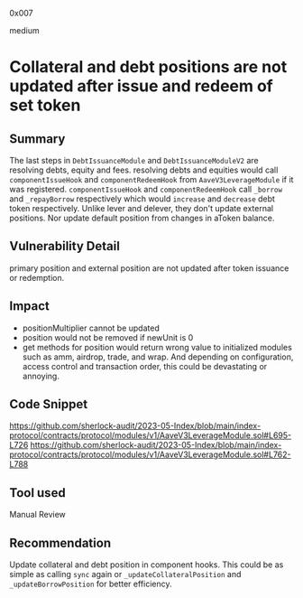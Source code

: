 0x007

medium

# Collateral and debt positions are not updated after issue and redeem of set token

## Summary
The last steps in `DebtIssuanceModule` and `DebtIssuanceModuleV2` are resolving debts, equity and fees. resolving debts and equities would call `componentIssueHook` and `componentRedeemHook` from `AaveV3LeverageModule` if it was registered. `componentIssueHook` and `componentRedeemHook` call `_borrow` and `_repayBorrow` respectively which would `increase` and `decrease` debt token respectively. Unlike lever and delever, they don't update external positions. Nor update default position from changes in aToken balance.

## Vulnerability Detail
primary position and external position are not updated after token issuance or redemption.

## Impact
* positionMultiplier cannot be updated
* position would not be removed if newUnit is 0
* get methods for position would return wrong value to initialized modules such as amm, airdrop, trade, and wrap. And depending on configuration, access control and transaction order, this could be devastating or annoying.

## Code Snippet
https://github.com/sherlock-audit/2023-05-Index/blob/main/index-protocol/contracts/protocol/modules/v1/AaveV3LeverageModule.sol#L695-L726
https://github.com/sherlock-audit/2023-05-Index/blob/main/index-protocol/contracts/protocol/modules/v1/AaveV3LeverageModule.sol#L762-L788

## Tool used

Manual Review

## Recommendation
Update collateral and debt position in component hooks. This could be as simple as calling `sync` again or `_updateCollateralPosition` and `_updateBorrowPosition` for better efficiency.
